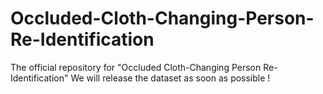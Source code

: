 # Occluded-Cloth-Changing-Person-Re-Identification
The official repository for "Occluded Cloth-Changing Person Re-Identification"
We will release the dataset as soon as possible !
